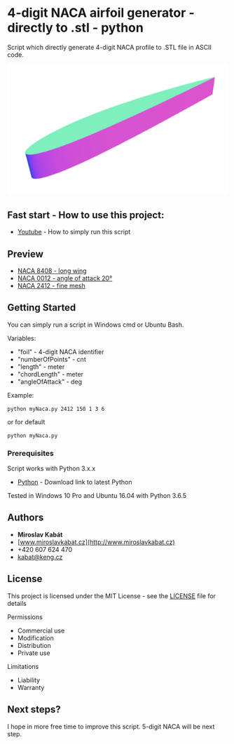 # 4-digit NACA airfoil generator - directly to .stl - python

Script which directly generate 4-digit NACA profile to .STL file in ASCII code. 

![Preview](https://github.com/MiroslavKabat/pythonNacaProfileGeneratorSTL/blob/master/samples/Preview.png)

## Fast start - How to use this project:

* [Youtube](https://youtu.be/6W2zwtiZeJc) - How to simply run this script

## Preview

* [NACA 8408 - long wing](https://github.com/MiroslavKabat/pythonNacaProfileGeneratorSTL/blob/master/samples/naca8408_long.stl)
* [NACA 0012 - angle of attack 20°](https://github.com/MiroslavKabat/pythonNacaProfileGeneratorSTL/blob/master/samples/naca0012_angleOfAttack20.stl)
* [NACA 2412 - fine mesh](https://github.com/MiroslavKabat/pythonNacaProfileGeneratorSTL/blob/master/samples/naca2412_fineMesh.stl)

## Getting Started

You can simply run a script in Windows cmd or Ubuntu Bash.

Variables:
* "foil" - 4-digit NACA identifier
* "numberOfPoints" - cnt
* "length" - meter
* "chordLength" - meter
* "angleOfAttack" - deg

Example:
```
python myNaca.py 2412 150 1 3 6
```

or for default

```
python myNaca.py
```

### Prerequisites

Script works with Python 3.x.x

* [Python](https://www.python.org/) - Download link to latest Python

Tested in Windows 10 Pro and Ubuntu 16.04 with Python 3.6.5

## Authors

* **Miroslav Kabát**
* [www.miroslavkabat.cz](http://www.miroslavkabat.cz)
* +420 607 624 470
* kabat@keng.cz

## License

This project is licensed under the MIT License - see the [LICENSE](LICENSE) file for details

Permissions
* Commercial use 
* Modification 
* Distribution 
* Private use 

Limitations
* Liability 
* Warranty 

## Next steps?

I hope in more free time to improve this script. 5-digit NACA will be next step.
